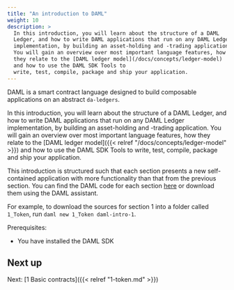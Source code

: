 ```yaml
---
title: "An introduction to DAML"
weight: 10
description: >
  In this introduction, you will learn about the structure of a DAML
  Ledger, and how to write DAML applications that run on any DAML Ledger
  implementation, by building an asset-holding and -trading application.
  You will gain an overview over most important language features, how
  they relate to the [DAML ledger model](/docs/concepts/ledger-model)
  and how to use the DAML SDK Tools to
  write, test, compile, package and ship your application.
---
```


DAML is a smart contract language designed to build composable
applications on an abstract `da-ledgers`.

In this introduction, you will learn about the structure of a DAML
Ledger, and how to write DAML applications that run on any DAML Ledger
implementation, by building an asset-holding and -trading application.
You will gain an overview over most important language features, how
they relate to the [DAML ledger model]({{< relref "/docs/concepts/ledger-model" >}}) and how to use the DAML SDK Tools to
write, test, compile, package and ship your application.

This introduction is structured such that each section presents a new
self-contained application with more functionality than that from the
previous section. You can find the DAML code for each section
[here](https://github.com/digital-asset/daml/tree/master/docs/source/daml/intro/daml)
or download them using the DAML assistant.

For example, to download the
sources for section 1 into a folder called `1_Token`, run `daml
new 1_Token daml-intro-1`.

Prerequisites:

  - You have installed the DAML SDK

## Next up

Next: [1 Basic contracts]({{< relref "1-token.md" >}})